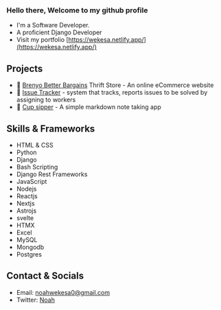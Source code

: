 ### Hello there, Welcome to my github profile

<!--
profile here
-->

- I'm a Software Developer.
- A proficient Django Developer
- Visit my portfolio [https://wekesa.netlify.app/](https://wekesa.netlify.app/)

## Projects

- 🌟 [Brenyo Better Bargains](https://betterbargains.vercel.app/) Thrift Store - An online eCommerce website
- 🐛 [Issue Tracker](https://issuetrackero.vercel.app/) - system that tracks, reports issues to be solved by assigning to workers
- 🥤 [Cup sipper](url) - A simple markdown note taking app

## Skills & Frameworks

- HTML & CSS
- Python
- Django
- Bash Scripting
- Django Rest Frameworks
- JavaScript
- Nodejs
- Reactjs
- Nextjs
- Astrojs
- svelte
- HTMX
- Excel
- MySQL
- Mongodb
- Postgres

## Contact & Socials

- Email: <a href="mailto:noahwekesa0@gmail.com" target="_blank">noahwekesa0@gmail.com</a>
- Twitter: <a href="http://x.com" target="_blank">Noah</a>
